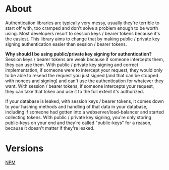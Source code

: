 # About
Authentication libraries are typically very messy, usually they're terrible to start off with, too cramped and don't solve a problem enough to be worth using. Most developers resort to session keys / bearer tokens because it's the easiest. This library aims to change that by making public / private key signing authentication easier than session / bearer tokens.

**Why should I be using public/private key signing for authentication?**
Session keys / bearer tokens are weak because if someone intercepts them, they can use them. With public / private key signing and correct implementation, if someone were to intercept your request, they would only to be able to resend the request you just signed (and that can be stopped with nonces and signing) and can't use the authentication for whatever they want. With session / bearer tokens, if someone intercepts your request, they can take that token and use it to the full extent it's authorized.

If your database is leaked, with session keys / bearer tokens, it comes down to your hashing methods and handling of that data in your database, including if someone had gotten into a webserver/load-balancer and started collecting tokens. With public / private key signing, you're only storing public-keys on your end and they're called "public-keys" for a reason, because it doesn't matter if they're leaked.

# Versions
[NPM](https://github.com/oracularhades/authenticator/tree/main/npm)
